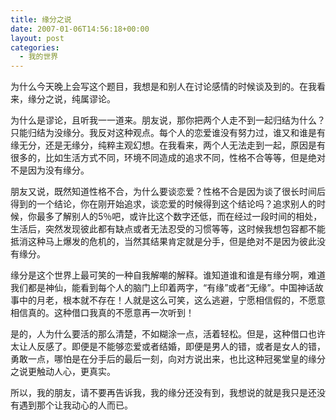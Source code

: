 ```yaml
---
title: 缘分之说
date: 2007-01-06T14:56:18+00:00
layout: post
categories:
  - 我的世界
---
```


为什么今天晚上会写这个题目，我想是和别人在讨论感情的时候谈及到的。在我看来，缘分之说，纯属谬论。

为什么是谬论，且听我一一道来。朋友说，那你把两个人走不到一起归结为什么？只能归结为没缘分。我反对这种观点。每个人的恋爱谁没有努力过，谁又和谁是有缘无分，还是无缘分，纯粹主观幻想。在我看来，两个人无法走到一起，原因是有很多的，比如生活方式不同，环境不同造成的追求不同，性格不合等等，但是绝对不是因为没有缘分。

朋友又说，既然知道性格不合，为什么要谈恋爱？性格不合是因为谈了很长时间后得到的一个结论，你在刚开始追求，谈恋爱的时候得到这个结论吗？追求别人的时候，你最多了解别人的5％吧，或许比这个数字还低，而在经过一段时间的相处，生活后，突然发现彼此都有缺点或者无法忍受的习惯等等，这时候我想包容都不能抵消这种马上爆发的危机的，当然其结果肯定就是分手，但是绝对不是因为彼此没有缘分。

缘分是这个世界上最可笑的一种自我解嘲的解释。谁知道谁和谁是有缘分啊，难道我们都是神仙，能看到每个人的脑门上印着两字，“有缘”或者“无缘”。中国神话故事中的月老，根本就不存在！人就是这么可笑，这么逃避，宁愿相信假的，不愿意相信真的。这种借口我真的不愿意再一次听到！

是的，人为什么要活的那么清楚，不如糊涂一点，活着轻松。但是，这种借口也许太让人反感了。即便是不能够恋爱或者结婚，即便是男人的错，或者是女人的错，勇敢一点，哪怕是在分手后的最后一刻，向对方说出来，也比这种冠冕堂皇的缘分之说更触动人心，更真实。

所以，我的朋友，请不要再告诉我，我的缘分还没有到，我想说的就是我只是还没有遇到那个让我动心的人而已。